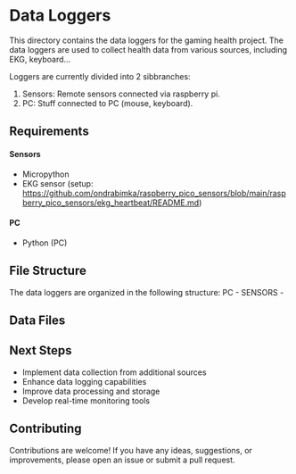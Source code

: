 # Data Loggers
This directory contains the data loggers for the gaming health project. The data loggers are used to collect health data from various sources, including EKG, keyboard...

Loggers are currently divided into 2 sibbranches:
1. Sensors: Remote sensors connected via raspberry pi.
2. PC: Stuff connected to PC (mouse, keyboard).

## Requirements
#### Sensors 
- Micropython
- EKG sensor (setup: https://github.com/ondrabimka/raspberry_pico_sensors/blob/main/raspberry_pico_sensors/ekg_heartbeat/README.md)

#### PC
- Python (PC)

## File Structure

The data loggers are organized in the following structure:
PC - 
SENSORS - 

## Data Files


## Next Steps
- Implement data collection from additional sources
- Enhance data logging capabilities
- Improve data processing and storage
- Develop real-time monitoring tools

## Contributing
Contributions are welcome! If you have any ideas, suggestions, or improvements, please open an issue or submit a pull request.